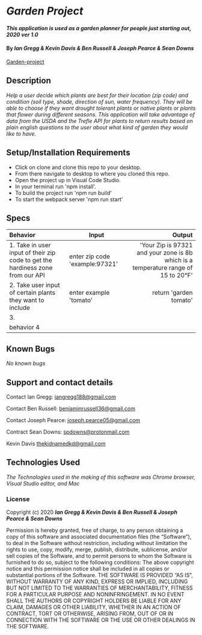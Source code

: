 # _Garden Project_

#### _This application is used as a garden planner for people just starting out, 2020 ver 1.0_

#### By _Ian Gregg & Kevin Davis & Ben Russell & Joseph Pearce & Sean Downs_
[Garden-project](https://github.com/oldgregg89/Garden-Project-)

## Description

_Help a user decide which plants are best for their location (zip code) and condition (soil type, shade, direction of sun, water frequency). They will be able to choose if they want drought tolerant plants or native plants or plants that flower during different seasons. This application will take advantage of data from the USDA and the Trefle API for plants to return results based on plain english questions to the user about what kind of garden they would like to have._

## Setup/Installation Requirements


* Click on clone and clone this repo to your desktop.
* From there navigate to desktop to where you cloned this repo.
* Open the project up in Visual Code Studio.
* In your terminal run 'npm install'.
* To build the project run 'npm run build'
* To start the webpack server 'npm run start'

## Specs

| Behavior    | Input | Output |
| :---------- | ----- | -----: |
| 1. Take in user input of their zip code to get the hardiness zone from our API | enter zip code 'example:97321' | 'Your Zip is 97321 and your zone is 8b which is a temperature range of 15 to 20°F' |
| 2. Take user input of certain plants they want to include | enter example 'tomato' | return 'garden tomato' |
| 3.  |  |  |
| behavior 4 |  |  |


## Known Bugs

_No known bugs_

## Support and contact details

Contact Ian Gregg: <iangregg188@gmail.com>

Contact Ben Russell: <benjaminrussell36@gmail.com>

Contact Joseph Pearce: <joseph.pearce05@gmail.com>

Contract Sean Downs: <spdowns@protonmail.com>

Kevin Davis <thekidnamedkd@gmail.com>

## Technologies Used

_The Technologies used in the making of this software was Chrome browser, Visual Studio editor, and Mac_

### License

Copyright (c) 2020 **_Ian Gregg & Kevin Davis & Ben Russell & Joseph Pearce & Sean Downs_**

Permission is hereby granted, free of charge, to any person obtaining a copy of this software and associated documentation files (the “Software”), to deal in the Software without restriction, including without limitation the rights to use, copy, modify, merge, publish, distribute, sublicense, and/or sell copies of the Software, and to permit persons to whom the Software is furnished to do so, subject to the following conditions:
The above copyright notice and this permission notice shall be included in all copies or substantial portions of the Software.
THE SOFTWARE IS PROVIDED “AS IS”, WITHOUT WARRANTY OF ANY KIND, EXPRESS OR IMPLIED, INCLUDING BUT NOT LIMITED TO THE WARRANTIES OF MERCHANTABILITY, FITNESS FOR A PARTICULAR PURPOSE AND NONINFRINGEMENT. IN NO EVENT SHALL THE AUTHORS OR COPYRIGHT HOLDERS BE LIABLE FOR ANY CLAIM, DAMAGES OR OTHER LIABILITY, WHETHER IN AN ACTION OF CONTRACT, TORT OR OTHERWISE, ARISING FROM, OUT OF OR IN CONNECTION WITH THE SOFTWARE OR THE USE OR OTHER DEALINGS IN THE SOFTWARE.
